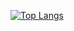 [![Top Langs](https://github-readme-stats.vercel.app/api/top-langs/?username=thekangaroofactory&layout=compact&theme=transparent&exclude_repo=Website-kangaroo-ai)](https://github.com/thekangaroofactory/github-readme-stats)

<!--
**thekangaroofactory/thekangaroofactory** is a ✨ _special_ ✨ repository because its `README.md` (this file) appears on your GitHub profile.

Here are some ideas to get you started:

- 🔭 I’m currently working on ...
- 🌱 I’m currently learning ...
- 👯 I’m looking to collaborate on ...
- 🤔 I’m looking for help with ...
- 💬 Ask me about ...
- 📫 How to reach me: ...
- 😄 Pronouns: ...
- ⚡ Fun fact: ...
-->
